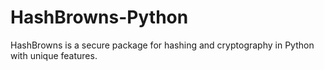 # HashBrowns-Python

HashBrowns is a secure package for hashing and cryptography in Python with unique features. 
